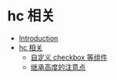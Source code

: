 # hc 相关

* [Introduction](README.md)
* [hc 相关](README.md)
    * [自定义 checkbox 等组件](自定义ckeckbox等组件.md)
    * [继承高度的注意点](继承高度的注意点.md)
